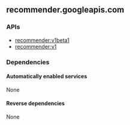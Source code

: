 ## recommender.googleapis.com

### APIs

* [ recommender:v1beta1 ]( https://recommender.googleapis.com/$discovery/rest?version=v1beta1 )
* [ recommender:v1 ]( https://recommender.googleapis.com/$discovery/rest?version=v1 )

### Dependencies

#### Automatically enabled services

None

#### Reverse dependencies

None
